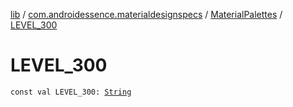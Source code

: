 [lib](../../index.md) / [com.androidessence.materialdesignspecs](../index.md) / [MaterialPalettes](index.md) / [LEVEL_300](./-l-e-v-e-l_300.md)

# LEVEL_300

`const val LEVEL_300: `[`String`](https://kotlinlang.org/api/latest/jvm/stdlib/kotlin/-string/index.html)